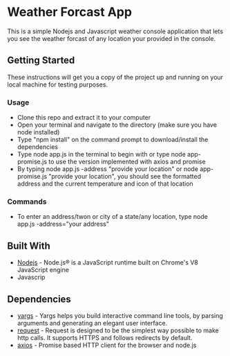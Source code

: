 # Weather Forcast App

This is a simple Nodejs and Javascript weather console application that lets you see the weather forcast of any location your provided in the console.

## Getting Started

These instructions will get you a copy of the project up and running on your local machine for testing purposes. 


### Usage

* Clone this repo and extract it to your computer
* Open your terminal and navigate to the directory (make sure you have node installed)
* Type "npm install" on the command prompt to download/install the dependencies
* Type node app.js in the terminal to begin with or type node app-promise.js to use the version implemented with axios and promise
* By typing node app.js -address "provide your location" or node app-promise.js "provide your location", 
  you should see the formatted address and the current temperature and icon of that location

### Commands
* To enter an address/twon or city of a state/any location, type node app.js -address="your address" 



## Built With

* [Nodejs](https://nodejs.org/en/) - Node.js® is a JavaScript runtime built on Chrome's V8 JavaScript engine
* Javascrip

## Dependencies
* [yargs](https://www.npmjs.com/package/yargs) - Yargs helps you build interactive command line tools, by parsing arguments and generating an elegant user interface.
* [request](https://www.npmjs.com/package/request) - Request is designed to be the simplest way possible to make http calls. It supports HTTPS and follows redirects by default.
* [axios](https://www.npmjs.com/package/axios) - Promise based HTTP client for the browser and node.js
